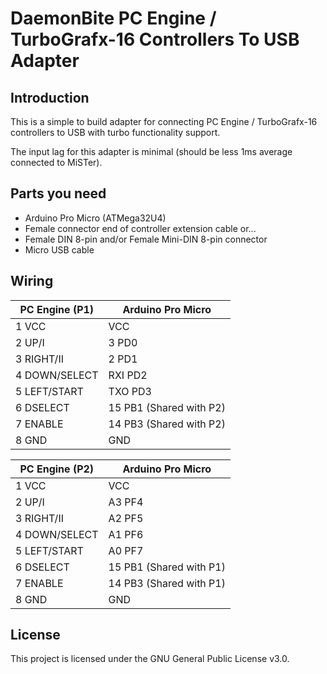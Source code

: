 # DaemonBite PC Engine / TurboGrafx-16 Controllers To USB Adapter

## Introduction
This is a simple to build adapter for connecting PC Engine / TurboGrafx-16 controllers to USB with turbo functionality support.

The input lag for this adapter is minimal (should be less 1ms average connected to MiSTer).

## Parts you need
- Arduino Pro Micro (ATMega32U4)
- Female connector end of controller extension cable or...
- Female DIN 8-pin and/or Female Mini-DIN 8-pin connector
- Micro USB cable

## Wiring
| PC Engine (P1) | Arduino Pro Micro |
| ------ | ------ |
| 1 VCC | VCC |
| 2 UP/I | 3   PD0 |
| 3 RIGHT/II | 2   PD1 |
| 4 DOWN/SELECT | RXI PD2 |
| 5 LEFT/START | TXO PD3 |
| 6 DSELECT | 15  PB1 (Shared with P2) |
| 7 ENABLE | 14  PB3 (Shared with P2) |
| 8 GND | GND |

| PC Engine (P2) | Arduino Pro Micro |
| ------ | ------ |
| 1 VCC | VCC |
| 2 UP/I | A3  PF4 |
| 3 RIGHT/II | A2  PF5 |
| 4 DOWN/SELECT | A1  PF6 |
| 5 LEFT/START | A0  PF7 |
| 6 DSELECT | 15  PB1 (Shared with P1) |
| 7 ENABLE | 14  PB3 (Shared with P1) |
| 8 GND | GND |

## License
This project is licensed under the GNU General Public License v3.0.
